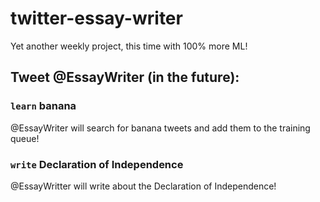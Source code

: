 # twitter-essay-writer
Yet another weekly project, this time with 100% more ML!

## Tweet @EssayWriter (in the future):

### `learn` banana

@EssayWriter will search for banana tweets and add them to the training queue!

### `write` Declaration of Independence

@EssayWritter will write about the Declaration of Independence!